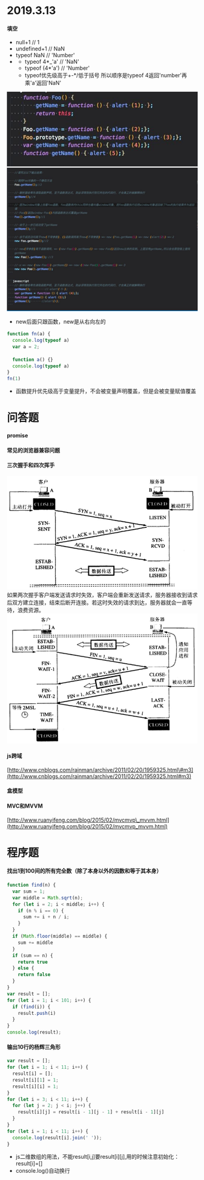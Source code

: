 # 2019.3.13

#### 填空

* null+1 // 1  
* undefined+1    // NaN  
* typeof NaN     // 'Number'  
* * typeof 4\*\_'a'     // 'NaN'
  * typeof \(4\*'a'\)  // 'Number'
  * typeof优先级高于+-\*/低于括号  所以顺序是typeof 4返回'number'再乘'a'返回'NaN'

![](/assets/西山居1.jpg)  
![](/assets/西山居2.jpg)

* new后面只跟函数，new是从右向左的

```js
function fn(a) {
  console.log(typeof a)
  var a = 2;

  function a() {}
  console.log(typeof a)
}
fn(1)
```

* 函数提升优先级高于变量提升，不会被变量声明覆盖，但是会被变量赋值覆盖

# 问答题

#### promise

#### 常见的浏览器兼容问题

#### 三次握手和四次挥手

![](/assets/三次握手.jpg)  
如果两次握手客户端发送请求时失效，客户端会重新发送请求，服务器接收到请求后双方建立连接，结束后断开连接。若这时失效的请求到达，服务器就会一直等待，浪费资源。  
![](/assets/四次挥手.jpg)

#### js跨域

[http://www.cnblogs.com/rainman/archive/2011/02/20/1959325.html\#m3](http://www.cnblogs.com/rainman/archive/2011/02/20/1959325.html#m3)

#### 盒模型

#### MVC和MVVM

[http://www.ruanyifeng.com/blog/2015/02/mvcmvp\_mvvm.html](http://www.ruanyifeng.com/blog/2015/02/mvcmvp_mvvm.html)

# 程序题

#### 找出1到100间的所有完全数（除了本身以外的因数和等于其本身）

```js
function find(n) {
  var sum = 1;
  var middle = Math.sqrt(n);
  for (let i = 2; i < middle; i++) {
    if (n % i == 0) {
      sum += i + n / i;
    }
  }
  if (Math.floor(middle) == middle) {
    sum += middle
  }
  if (sum == n) {
    return true
  } else {
    return false
  }
}
var result = [];
for (let i = 1; i < 101; i++) {
  if (find(i)) {
    result.push(i)
  }
}
console.log(result);
```

#### 输出10行的杨辉三角形

```js
var result = [];
for (let i = 1; i < 11; i++) {
  result[i] = [];
  result[i][1] = 1;
  result[i][i] = 1;
}
for (let i = 3; i < 11; i++) {
  for (let j = 2; j < i; j++) {
    result[i][j] = result[i - 1][j - 1] + result[i - 1][j]
  }
}
for (let i = 1; i < 11; i++) {
  console.log(result[i].join(' '));
}
```

* js二维数组的用法，不能result\[i,j\]要result\[i\]\[j\],用的时候注意初始化：result\[i\]=\[\]
* console.log\(\)自动换行




